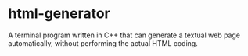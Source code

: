 # html-generator
A terminal program written in C++ that can generate a textual web page automatically, without performing the actual HTML coding.


